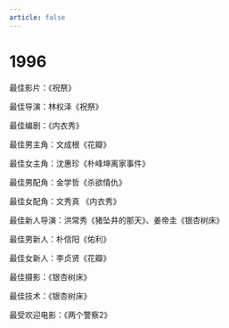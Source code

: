 ```yaml
---
article: false
---
```


# 1996

最佳影片：《祝祭》

最佳导演：林权泽《祝祭》

最佳编剧：《内衣秀》

最佳男主角：文成根《花瓣》

最佳女主角：沈惠珍《朴峰坤离家事件》

最佳男配角：金学哲《杀欲情仇》

最佳女配角：文秀真 《内衣秀》

最佳新人导演：洪常秀《猪坠井的那天》、姜帝圭《银杏树床》

最佳男新人：朴信阳《佑利》

最佳女新人：李贞贤《花瓣》

最佳摄影：《银杏树床》

最佳技术：《银杏树床》

最受欢迎电影：《两个警察2》